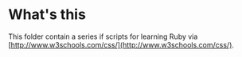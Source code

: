 # What's this

This folder contain a series if scripts for learning Ruby via [http://www.w3schools.com/css/](http://www.w3schools.com/css/).
